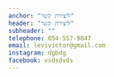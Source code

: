 ```yaml
---
anchor: "ליצירת קשר"
header: "ליצירת קשר"
subheader: ""
telephone: 054-557-9847
email: levivictor@gmail.com
instagram: dgbdg
facebook: vsdsdvds
---
```

